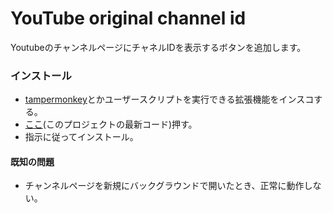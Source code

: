 # YouTube original channel id

YoutubeのチャンネルページにチャネルIDを表示するボタンを追加します。

### インストール
- [tampermonkey](https://www.tampermonkey.net/)とかユーザースクリプトを実行できる拡張機能をインスコする。
- [ここ](https://github.com/oz0820/browser-userscript/raw/main/youtube-original-channel-id/youtube-original-channel-id.user.js)(このプロジェクトの最新コード)押す。
- 指示に従ってインストール。

#### 既知の問題
- チャンネルページを新規にバックグラウンドで開いたとき、正常に動作しない。

